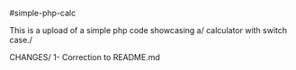 #simple-php-calc

This is a upload of a simple php code showcasing a/
calculator with switch case./

CHANGES/
1- Correction to README.md
